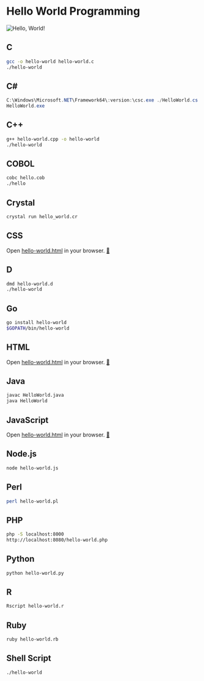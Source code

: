 # Hello World Programming #

![Hello, World!](hello-world.png)

## C ##

```bash
gcc -o hello-world hello-world.c
./hello-world
```

## C# ##

```powershell
C:\Windows\Microsoft.NET\Framework64\:version:\csc.exe ./HelloWorld.cs
HelloWorld.exe
```

## C++ ##

```bash
g++ hello-world.cpp -o hello-world
./hello-world
```

## COBOL ##

```bash
cobc hello.cob
./hello
```

## Crystal ##

```bash
crystal run hello_world.cr
```

## CSS ##

Open [hello-world.html](./HTML/hello-world.html) in your browser. [:link:](https://git.io/vPLQA)

## D ##

```bash
dmd hello-world.d
./hello-world
```

## Go ##

```bash
go install hello-world
$GOPATH/bin/hello-world
```

## HTML ##

Open [hello-world.html](./HTML/hello-world.html) in your browser. [:link:](https://git.io/vPLQA)

## Java ##

```bash
javac HelloWorld.java
java HelloWorld
```

## JavaScript ##

Open [hello-world.html](./HTML/hello-world.html) in your browser. [:link:](https://git.io/vPLQA)

## Node.js ##

```bash
node hello-world.js
```

## Perl ##

```bash
perl hello-world.pl
```

## PHP ##

```bash
php -S localhost:8000
http://localhost:8080/hello-world.php
```

## Python ##

```bash
python hello-world.py
```

## R ##
```bash
Rscript hello-world.r
```

## Ruby ##

```bash
ruby hello-world.rb
```

## Shell Script ##

```bash
./hello-world
```
